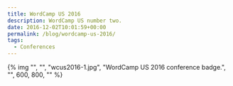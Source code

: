 ```yaml
---
title: WordCamp US 2016
description: WordCamp US number two.
date: 2016-12-02T10:01:59+00:00
permalink: /blog/wordcamp-us-2016/
tags:
  - Conferences
---
```


{% img "", "", "wcus2016-1.jpg", "WordCamp US 2016 conference badge.", "", 600, 800, "" %}
